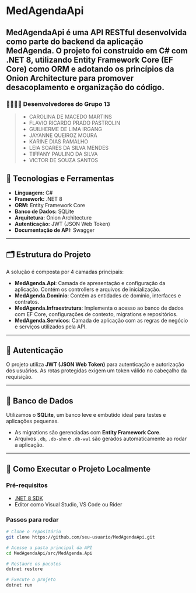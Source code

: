 # MedAgendaApi
**MedAgendaApi** é uma API RESTful desenvolvida como parte do backend da aplicação MedAgenda. O projeto foi construído em **C#** com **.NET 8**, utilizando **Entity Framework Core (EF Core)** como ORM e adotando os princípios da **Onion Architecture** para promover desacoplamento e organização do código.
---

### 👩‍💻👨‍💻 Desenvolvedores do Grupo 13
> - CAROLINA DE MACEDO MARTINS
> - FLAVIO RICARDO PRADO PASTROLIN
> - GUILHERME DE LIMA IRGANG
> - JAYANNE QUEIROZ MOURA
> - KARINE DIAS RAMALHO
> - LEIA SOARES DA SILVA MENDES
> - TIFFANY PAULINO DA SILVA
> - VICTOR DE SOUZA SANTOS

## 🧰 Tecnologias e Ferramentas

- **Linguagem:** C#
- **Framework:** .NET 8
- **ORM:** Entity Framework Core
- **Banco de Dados:** SQLite
- **Arquitetura:** Onion Architecture
- **Autenticação:** JWT (JSON Web Token)
- **Documentação de API:** Swagger

---

## 🗂 Estrutura do Projeto

A solução é composta por 4 camadas principais:
- **MedAgenda.Api**: Camada de apresentação e configuração da aplicação. Contém os controllers e arquivos de inicialização.
- **MedAgenda.Dominio**: Contém as entidades de domínio, interfaces e contratos.
- **MedAgenda.Infraestrutura**: Implementa o acesso ao banco de dados com EF Core, configurações de contexto, migrations e repositórios.
- **MedAgenda.Servicos**: Camada de aplicação com as regras de negócio e serviços utilizados pela API.
---
## 🔐 Autenticação

O projeto utiliza **JWT (JSON Web Token)** para autenticação e autorização dos usuários. As rotas protegidas exigem um token válido no cabeçalho da requisição.

---

## 🧪 Banco de Dados

Utilizamos o **SQLite**, um banco leve e embutido ideal para testes e aplicações pequenas.

- As migrations são gerenciadas com **Entity Framework Core**.
- Arquivos `.db`, `.db-shm` e `.db-wal` são gerados automaticamente ao rodar a aplicação.

---

## 🚀 Como Executar o Projeto Localmente

### Pré-requisitos

- [.NET 8 SDK](https://dotnet.microsoft.com/en-us/download/dotnet/8.0)
- Editor como Visual Studio, VS Code ou Rider

### Passos para rodar

```bash
# Clone o repositório
git clone https://github.com/seu-usuario/MedAgendaApi.git

# Acesse a pasta principal da API
cd MedAgendaApi/src/MedAgenda.Api

# Restaure os pacotes
dotnet restore

# Execute o projeto
dotnet run
